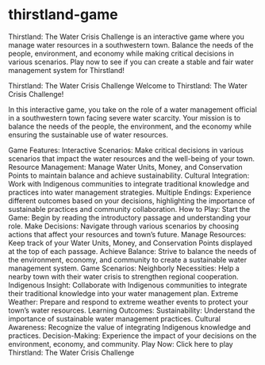 # thirstland-game
Thirstland: The Water Crisis Challenge is an interactive game where you manage water resources in a southwestern town. Balance the needs of the people, environment, and economy while making critical decisions in various scenarios. Play now to see if you can create a stable and fair water management system for Thirstland!


Thirstland: The Water Crisis Challenge
Welcome to Thirstland: The Water Crisis Challenge!

In this interactive game, you take on the role of a water management official in a southwestern town facing severe water scarcity. Your mission is to balance the needs of the people, the environment, and the economy while ensuring the sustainable use of water resources.

Game Features:
Interactive Scenarios: Make critical decisions in various scenarios that impact the water resources and the well-being of your town.
Resource Management: Manage Water Units, Money, and Conservation Points to maintain balance and achieve sustainability.
Cultural Integration: Work with Indigenous communities to integrate traditional knowledge and practices into water management strategies.
Multiple Endings: Experience different outcomes based on your decisions, highlighting the importance of sustainable practices and community collaboration.
How to Play:
Start the Game: Begin by reading the introductory passage and understanding your role.
Make Decisions: Navigate through various scenarios by choosing actions that affect your resources and town’s future.
Manage Resources: Keep track of your Water Units, Money, and Conservation Points displayed at the top of each passage.
Achieve Balance: Strive to balance the needs of the environment, economy, and community to create a sustainable water management system.
Game Scenarios:
Neighborly Necessities: Help a nearby town with their water crisis to strengthen regional cooperation.
Indigenous Insight: Collaborate with Indigenous communities to integrate their traditional knowledge into your water management plan.
Extreme Weather: Prepare and respond to extreme weather events to protect your town’s water resources.
Learning Outcomes:
Sustainability: Understand the importance of sustainable water management practices.
Cultural Awareness: Recognize the value of integrating Indigenous knowledge and practices.
Decision-Making: Experience the impact of your decisions on the environment, economy, and community.
Play Now:
Click here to play Thirstland: The Water Crisis Challenge

